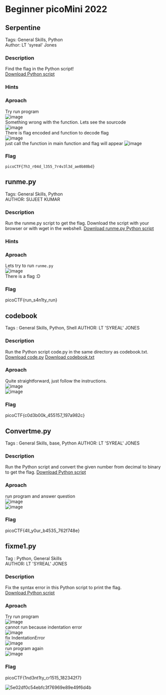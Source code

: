 # Beginner picoMini 2022

## Serpentine
Tags: General Skills, Python  
Author: LT 'syreal' Jones  

### Description
Find the flag in the Python script!  
[Download Python script](https://artifacts.picoctf.net/c/35/serpentine.py) 

### Hints

### Aproach
Try run program  
![image](https://github.com/user-attachments/assets/4516bb37-63ea-4a9a-825c-bf46fa22c977)  
Something wrong with the function. Lets see the sourcode  
![image](https://github.com/user-attachments/assets/8abe15b9-63f8-4f2d-a432-36b617589aa2)  
There is flag encoded and function to decode flag  
![image](https://github.com/user-attachments/assets/a953739f-2f30-4e88-acf0-437239453f38)  
just call the function in main function and flag will appear
![image](https://github.com/user-attachments/assets/c748ebb7-2590-4c7c-84b0-3b88881409c5)  

### Flag
`picoCTF{7h3_r04d_l355_7r4v3l3d_ae0b80bd}`

## runme.py
Tags: General Skills, Python  
AUTHOR: SUJEET KUMAR

### Description
Run the runme.py script to get the flag. Download the script with your browser or with wget in the webshell.
[Download runme.py Python script](https://artifacts.picoctf.net/c/34/runme.py)

### Hints

### Aproach
Lets try to run `runme.py`  
![image](https://github.com/user-attachments/assets/7e3efc9e-b37b-47a8-b387-dcbb6babc2ac)  
There is a flag :D  

### Flag
picoCTF{run_s4n1ty_run}

## codebook
Tags : General Skills, Python, Shell
AUTHOR: LT 'SYREAL' JONES

### Description
Run the Python script code.py in the same directory as codebook.txt.   
[Download code.py](https://artifacts.picoctf.net/c/3/code.py)
[Download codebook.txt](https://artifacts.picoctf.net/c/3/codebook.txt)

### Aproach   
Quite straightforward, just follow the instructions.   
![image](https://github.com/user-attachments/assets/d7fc2db4-9291-42bf-92e0-e0406873962c)   
![image](https://github.com/user-attachments/assets/e873c998-6edf-422c-8bfe-f84a3f14e7c6)

### Flag
picoCTF{c0d3b00k_455157_197a982c}

## Convertme.py
Tags : General Skills, base, Python
AUTHOR: LT 'SYREAL' JONES

### Description
Run the Python script and convert the given number from decimal to binary to get the flag.
[Download Python script](https://artifacts.picoctf.net/c/22/convertme.py)

### Aproach
run program and answer question   
![image](https://github.com/user-attachments/assets/109f46b5-0fd6-4483-a179-2624ba8f2c37)   
![image](https://github.com/user-attachments/assets/9e9fe1d1-0535-461b-9a38-dd237358b698)   

### Flag
picoCTF{4ll_y0ur_b4535_762f748e}

## fixme1.py
Tag : Python, General Skills   
AUTHOR: LT 'SYREAL' JONES   

### Description
Fix the syntax error in this Python script to print the flag.   
[Download Python script](https://artifacts.picoctf.net/c/27/fixme1.py)   

### Aproach
Try run program   
![image](https://github.com/user-attachments/assets/db0c59e5-d9bc-45bd-a96c-622dba6c6d59)   
cannot run because indentation error   
![image](https://github.com/user-attachments/assets/61e207fd-c2a2-4ea6-9c38-9fc7b85a43f7)   
fix IndentationError   
![image](https://github.com/user-attachments/assets/d338da36-99cb-4438-a4c9-05dd142cd238)   
run program again   
![image](https://github.com/user-attachments/assets/565c7a52-b32e-42ba-980a-ff6bd860534d)  

### Flag
picoCTF{1nd3nt1ty_cr1515_182342f7}












![5e02df0c54ebfc3f76969e89e49f6d4b](https://github.com/user-attachments/assets/1743755c-1d80-4268-8736-99ea63de193b)
